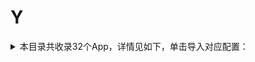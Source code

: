 # Y
<details>
<summary>
本目录共收录32个App，详情见如下，单击导入对应配置：
</summary>

 自动导入功能依赖 [【神机模块】](https://raw.githubusercontent.com/zirawell/R-Store/main/Rule/Surge/Redirect/DivineEngine.sgmodule)
- [Youtube](https://surge.app/install-module?url=https%3A%2F%2Fraw.githubusercontent.com%2Fzirawell%2FR-Store%2Fmain%2FRule%2FSurge%2FAdblock%2FApp%2FY%2FYoutube%2Fyoutube.sgmodule)
- [一刻相册](https://surge.app/install-module?url=https%3A%2F%2Fraw.githubusercontent.com%2Fzirawell%2FR-Store%2Fmain%2FRule%2FSurge%2FAdblock%2FApp%2FY%2F%E4%B8%80%E5%88%BB%E7%9B%B8%E5%86%8C%2Fbaidupcs.sgmodule)
- [一号店](https://surge.app/install-module?url=https%3A%2F%2Fraw.githubusercontent.com%2Fzirawell%2FR-Store%2Fmain%2FRule%2FSurge%2FAdblock%2FApp%2FY%2F%E4%B8%80%E5%8F%B7%E5%BA%97%2Fyhd.sgmodule)
- [一汽大众](https://surge.app/install-module?url=https%3A%2F%2Fraw.githubusercontent.com%2Fzirawell%2FR-Store%2Fmain%2FRule%2FSurge%2FAdblock%2FApp%2FY%2F%E4%B8%80%E6%B1%BD%E5%A4%A7%E4%BC%97%2Ffawvw.sgmodule)
- [一淘](https://surge.app/install-module?url=https%3A%2F%2Fraw.githubusercontent.com%2Fzirawell%2FR-Store%2Fmain%2FRule%2FSurge%2FAdblock%2FApp%2FY%2F%E4%B8%80%E6%B7%98%2Fyitao.sgmodule)
- [一点万象](https://surge.app/install-module?url=https%3A%2F%2Fraw.githubusercontent.com%2Fzirawell%2FR-Store%2Fmain%2FRule%2FSurge%2FAdblock%2FApp%2FY%2F%E4%B8%80%E7%82%B9%E4%B8%87%E8%B1%A1%2Fmixc.sgmodule)
- [一起考教师](https://surge.app/install-module?url=https%3A%2F%2Fraw.githubusercontent.com%2Fzirawell%2FR-Store%2Fmain%2FRule%2FSurge%2FAdblock%2FApp%2FY%2F%E4%B8%80%E8%B5%B7%E8%80%83%E6%95%99%E5%B8%88%2F17kjs.sgmodule)
- [云闪付](https://surge.app/install-module?url=https%3A%2F%2Fraw.githubusercontent.com%2Fzirawell%2FR-Store%2Fmain%2FRule%2FSurge%2FAdblock%2FApp%2FY%2F%E4%BA%91%E9%97%AA%E4%BB%98%2Funionpay.sgmodule)
- [云鲸智能](https://surge.app/install-module?url=https%3A%2F%2Fraw.githubusercontent.com%2Fzirawell%2FR-Store%2Fmain%2FRule%2FSurge%2FAdblock%2FApp%2FY%2F%E4%BA%91%E9%B2%B8%E6%99%BA%E8%83%BD%2Fnarwal.sgmodule)
- [亚马逊](https://surge.app/install-module?url=https%3A%2F%2Fraw.githubusercontent.com%2Fzirawell%2FR-Store%2Fmain%2FRule%2FSurge%2FAdblock%2FApp%2FY%2F%E4%BA%9A%E9%A9%AC%E9%80%8A%2Famazon.sgmodule)
- [优酷视频](https://surge.app/install-module?url=https%3A%2F%2Fraw.githubusercontent.com%2Fzirawell%2FR-Store%2Fmain%2FRule%2FSurge%2FAdblock%2FApp%2FY%2F%E4%BC%98%E9%85%B7%E8%A7%86%E9%A2%91%2Fyouku.sgmodule)
- [医考帮](https://surge.app/install-module?url=https%3A%2F%2Fraw.githubusercontent.com%2Fzirawell%2FR-Store%2Fmain%2FRule%2FSurge%2FAdblock%2FApp%2FY%2F%E5%8C%BB%E8%80%83%E5%B8%AE%2Fyikaobang.sgmodule)
- [印象笔记](https://surge.app/install-module?url=https%3A%2F%2Fraw.githubusercontent.com%2Fzirawell%2FR-Store%2Fmain%2FRule%2FSurge%2FAdblock%2FApp%2FY%2F%E5%8D%B0%E8%B1%A1%E7%AC%94%E8%AE%B0%2Fyinxiang.sgmodule)
- [友邦友享](https://surge.app/install-module?url=https%3A%2F%2Fraw.githubusercontent.com%2Fzirawell%2FR-Store%2Fmain%2FRule%2FSurge%2FAdblock%2FApp%2FY%2F%E5%8F%8B%E9%82%A6%E5%8F%8B%E4%BA%AB%2Faia.sgmodule)
- [友邻优课](https://surge.app/install-module?url=https%3A%2F%2Fraw.githubusercontent.com%2Fzirawell%2FR-Store%2Fmain%2FRule%2FSurge%2FAdblock%2FApp%2FY%2F%E5%8F%8B%E9%82%BB%E4%BC%98%E8%AF%BE%2Fylyk.sgmodule)
- [央视频](https://surge.app/install-module?url=https%3A%2F%2Fraw.githubusercontent.com%2Fzirawell%2FR-Store%2Fmain%2FRule%2FSurge%2FAdblock%2FApp%2FY%2F%E5%A4%AE%E8%A7%86%E9%A2%91%2Fcmgadx.sgmodule)
- [悠洗](https://surge.app/install-module?url=https%3A%2F%2Fraw.githubusercontent.com%2Fzirawell%2FR-Store%2Fmain%2FRule%2FSurge%2FAdblock%2FApp%2FY%2F%E6%82%A0%E6%B4%97%2Fulife.sgmodule)
- [易捷加油](https://surge.app/install-module?url=https%3A%2F%2Fraw.githubusercontent.com%2Fzirawell%2FR-Store%2Fmain%2FRule%2FSurge%2FAdblock%2FApp%2FY%2F%E6%98%93%E6%8D%B7%E5%8A%A0%E6%B2%B9%2Fejoy.sgmodule)
- [易校园](https://surge.app/install-module?url=https%3A%2F%2Fraw.githubusercontent.com%2Fzirawell%2FR-Store%2Fmain%2FRule%2FSurge%2FAdblock%2FApp%2FY%2F%E6%98%93%E6%A0%A1%E5%9B%AD%2Fyixiaoyuan.sgmodule)
- [易车](https://surge.app/install-module?url=https%3A%2F%2Fraw.githubusercontent.com%2Fzirawell%2FR-Store%2Fmain%2FRule%2FSurge%2FAdblock%2FApp%2FY%2F%E6%98%93%E8%BD%A6%2Fyiche.sgmodule)
- [映客直播](https://surge.app/install-module?url=https%3A%2F%2Fraw.githubusercontent.com%2Fzirawell%2FR-Store%2Fmain%2FRule%2FSurge%2FAdblock%2FApp%2FY%2F%E6%98%A0%E5%AE%A2%E7%9B%B4%E6%92%AD%2Finke.sgmodule)
- [曜影医疗](https://surge.app/install-module?url=https%3A%2F%2Fraw.githubusercontent.com%2Fzirawell%2FR-Store%2Fmain%2FRule%2FSurge%2FAdblock%2FApp%2FY%2F%E6%9B%9C%E5%BD%B1%E5%8C%BB%E7%96%97%2Fyaoying.sgmodule)
- [永安行](https://surge.app/install-module?url=https%3A%2F%2Fraw.githubusercontent.com%2Fzirawell%2FR-Store%2Fmain%2FRule%2FSurge%2FAdblock%2FApp%2FY%2F%E6%B0%B8%E5%AE%89%E8%A1%8C%2Fyouonbike.sgmodule)
- [永辉生活](https://surge.app/install-module?url=https%3A%2F%2Fraw.githubusercontent.com%2Fzirawell%2FR-Store%2Fmain%2FRule%2FSurge%2FAdblock%2FApp%2FY%2F%E6%B0%B8%E8%BE%89%E7%94%9F%E6%B4%BB%2Fyonghui.sgmodule)
- [猿辅导](https://surge.app/install-module?url=https%3A%2F%2Fraw.githubusercontent.com%2Fzirawell%2FR-Store%2Fmain%2FRule%2FSurge%2FAdblock%2FApp%2FY%2F%E7%8C%BF%E8%BE%85%E5%AF%BC%2Fyuanfudao.sgmodule)
- [盈寶證券](https://surge.app/install-module?url=https%3A%2F%2Fraw.githubusercontent.com%2Fzirawell%2FR-Store%2Fmain%2FRule%2FSurge%2FAdblock%2FApp%2FY%2F%E7%9B%88%E5%AF%B6%E8%AD%89%E5%88%B8%2Fwinbull.sgmodule)
- [育之有道](https://surge.app/install-module?url=https%3A%2F%2Fraw.githubusercontent.com%2Fzirawell%2FR-Store%2Fmain%2FRule%2FSurge%2FAdblock%2FApp%2FY%2F%E8%82%B2%E4%B9%8B%E6%9C%89%E9%81%93%2Fhydlight.sgmodule)
- [艺龙旅行](https://surge.app/install-module?url=https%3A%2F%2Fraw.githubusercontent.com%2Fzirawell%2FR-Store%2Fmain%2FRule%2FSurge%2FAdblock%2FApp%2FY%2F%E8%89%BA%E9%BE%99%E6%97%85%E8%A1%8C%2Felong.sgmodule)
- [萤石云视频](https://surge.app/install-module?url=https%3A%2F%2Fraw.githubusercontent.com%2Fzirawell%2FR-Store%2Fmain%2FRule%2FSurge%2FAdblock%2FApp%2FY%2F%E8%90%A4%E7%9F%B3%E4%BA%91%E8%A7%86%E9%A2%91%2Fys7.sgmodule)
- [邮储信用卡](https://surge.app/install-module?url=https%3A%2F%2Fraw.githubusercontent.com%2Fzirawell%2FR-Store%2Fmain%2FRule%2FSurge%2FAdblock%2FApp%2FY%2F%E9%82%AE%E5%82%A8%E4%BF%A1%E7%94%A8%E5%8D%A1%2Fpsbc.sgmodule)
- [银盛小Y管家](https://surge.app/install-module?url=https%3A%2F%2Fraw.githubusercontent.com%2Fzirawell%2FR-Store%2Fmain%2FRule%2FSurge%2FAdblock%2FApp%2FY%2F%E9%93%B6%E7%9B%9B%E5%B0%8FY%E7%AE%A1%E5%AE%B6%2Fysxygj.sgmodule)
- [银盛通](https://surge.app/install-module?url=https%3A%2F%2Fraw.githubusercontent.com%2Fzirawell%2FR-Store%2Fmain%2FRule%2FSurge%2FAdblock%2FApp%2FY%2F%E9%93%B6%E7%9B%9B%E9%80%9A%2Fysepay.sgmodule)

</details>